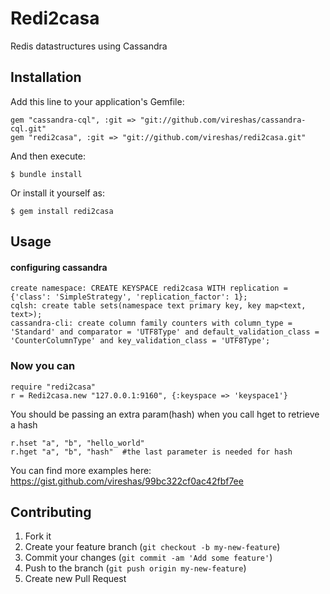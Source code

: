 # Redi2casa

Redis datastructures using Cassandra

## Installation

Add this line to your application's Gemfile:

    gem "cassandra-cql", :git => "git://github.com/vireshas/cassandra-cql.git"
    gem "redi2casa", :git => "git://github.com/vireshas/redi2casa.git"

And then execute:

    $ bundle install

Or install it yourself as:

    $ gem install redi2casa

## Usage

#### configuring cassandra

    create namespace: CREATE KEYSPACE redi2casa WITH replication = {'class': 'SimpleStrategy', 'replication_factor': 1};
    cqlsh: create table sets(namespace text primary key, key map<text, text>);
    cassandra-cli: create column family counters with column_type = 'Standard' and comparator = 'UTF8Type' and default_validation_class = 'CounterColumnType' and key_validation_class = 'UTF8Type';
    
### Now you can

    require "redi2casa"
    r = Redi2casa.new "127.0.0.1:9160", {:keyspace => 'keyspace1'}  

  You should be passing an extra param(hash) when you call hget to retrieve a hash    
  
    r.hset "a", "b", "hello_world"
    r.hget "a", "b", "hash"  #the last parameter is needed for hash  
    
  You can find more examples here: https://gist.github.com/vireshas/99bc322cf0ac42fbf7ee  

## Contributing

1. Fork it
2. Create your feature branch (`git checkout -b my-new-feature`)
3. Commit your changes (`git commit -am 'Add some feature'`)
4. Push to the branch (`git push origin my-new-feature`)
5. Create new Pull Request

